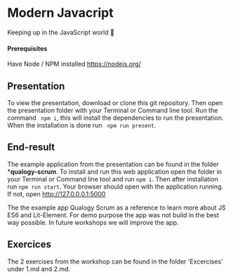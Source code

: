# Modern Javacript
Keeping up in the JavaScript world 🏃‍

#### Prerequisites
Have Node / NPM installed https://nodejs.org/

## Presentation
To view the presentation, download or clone this git repository. Then open the presentation folder with your Terminal or Command line tool. Run the command ``` npm i```, this will install the dependencies to run the presentation. When the installation is done run ``` npm run present```.

## End-result
The example application from the presentation can be found in the folder ***qualogy-scrum**. To install and run this web application open the folder in your Terminal or Command line tool and run ```npm i```. Then after installation run ```npm run start```.
Your browser should open with the application running. If not, open http://127.0.0.0.1:5000

The the example app Qualogy Scrum as a reference to learn more about JS ES6 and Lit-Element.
For demo purpose the app was not build in the best way possible. In future workshops we will improve the app.

## Exercices
The 2 exercises from the workshop can be found in the folder 'Excercises' under 1.md and 2.md.
